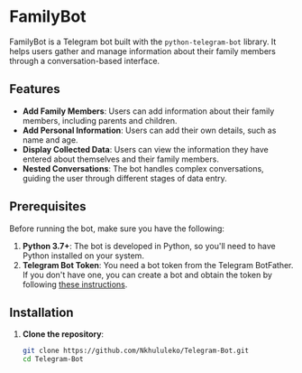 # FamilyBot

FamilyBot is a Telegram bot built with the `python-telegram-bot` library. It helps users gather and manage information about their family members through a conversation-based interface.

## Features

- **Add Family Members**: Users can add information about their family members, including parents and children.
- **Add Personal Information**: Users can add their own details, such as name and age.
- **Display Collected Data**: Users can view the information they have entered about themselves and their family members.
- **Nested Conversations**: The bot handles complex conversations, guiding the user through different stages of data entry.

## Prerequisites

Before running the bot, make sure you have the following:

1. **Python 3.7+**: The bot is developed in Python, so you'll need to have Python installed on your system.
2. **Telegram Bot Token**: You need a bot token from the Telegram BotFather. If you don't have one, you can create a bot and obtain the token by following [these instructions](https://core.telegram.org/bots#6-botfather).

## Installation

1. **Clone the repository**:
   ```bash
   git clone https://github.com/Nkhululeko/Telegram-Bot.git
   cd Telegram-Bot

